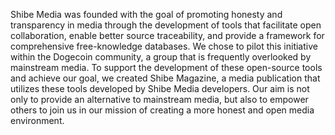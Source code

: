 Shibe Media was founded with the goal of promoting honesty and transparency in media through the development of tools that facilitate open collaboration, enable better source traceability, and provide a framework for comprehensive free-knowledge databases. We chose to pilot this initiative within the Dogecoin community, a group that is frequently overlooked by mainstream media. To support the development of these open-source tools and achieve our goal, we created Shibe Magazine, a media publication that utilizes these tools developed by Shibe Media developers. Our aim is not only to provide an alternative to mainstream media, but also to empower others to join us in our mission of creating a more honest and open media environment.
